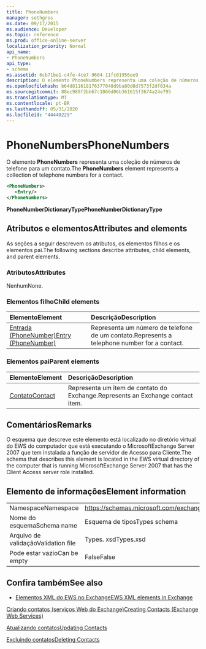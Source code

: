 ```yaml
---
title: PhoneNumbers
manager: sethgros
ms.date: 09/17/2015
ms.audience: Developer
ms.topic: reference
ms.prod: office-online-server
localization_priority: Normal
api_name:
- PhoneNumbers
api_type:
- schema
ms.assetid: 6cb71be1-c4fe-4ce7-9604-11fc01956ee9
description: O elemento PhoneNumbers representa uma coleção de números de telefone para um contato.
ms.openlocfilehash: b64d811618176377048d9ba80d8d7573f2df034a
ms.sourcegitcommit: 88ec988f2bb67c1866d06b361615f3674a24e795
ms.translationtype: MT
ms.contentlocale: pt-BR
ms.lasthandoff: 05/31/2020
ms.locfileid: "44440229"
---
```

# <a name="phonenumbers"></a><span data-ttu-id="9bbd1-103">PhoneNumbers</span><span class="sxs-lookup"><span data-stu-id="9bbd1-103">PhoneNumbers</span></span>

<span data-ttu-id="9bbd1-104">O elemento **PhoneNumbers** representa uma coleção de números de telefone para um contato.</span><span class="sxs-lookup"><span data-stu-id="9bbd1-104">The **PhoneNumbers** element represents a collection of telephone numbers for a contact.</span></span> 
  
```xml
<PhoneNumbers>
   <Entry/>
</PhoneNumbers>
```

 <span data-ttu-id="9bbd1-105">**PhoneNumberDictionaryType**</span><span class="sxs-lookup"><span data-stu-id="9bbd1-105">**PhoneNumberDictionaryType**</span></span>
## <a name="attributes-and-elements"></a><span data-ttu-id="9bbd1-106">Atributos e elementos</span><span class="sxs-lookup"><span data-stu-id="9bbd1-106">Attributes and elements</span></span>

<span data-ttu-id="9bbd1-107">As seções a seguir descrevem os atributos, os elementos filhos e os elementos pai.</span><span class="sxs-lookup"><span data-stu-id="9bbd1-107">The following sections describe attributes, child elements, and parent elements.</span></span>
  
### <a name="attributes"></a><span data-ttu-id="9bbd1-108">Atributos</span><span class="sxs-lookup"><span data-stu-id="9bbd1-108">Attributes</span></span>

<span data-ttu-id="9bbd1-109">Nenhum</span><span class="sxs-lookup"><span data-stu-id="9bbd1-109">None.</span></span>
  
### <a name="child-elements"></a><span data-ttu-id="9bbd1-110">Elementos filho</span><span class="sxs-lookup"><span data-stu-id="9bbd1-110">Child elements</span></span>

|<span data-ttu-id="9bbd1-111">**Elemento**</span><span class="sxs-lookup"><span data-stu-id="9bbd1-111">**Element**</span></span>|<span data-ttu-id="9bbd1-112">**Descrição**</span><span class="sxs-lookup"><span data-stu-id="9bbd1-112">**Description**</span></span>|
|:-----|:-----|
|[<span data-ttu-id="9bbd1-113">Entrada (PhoneNumber)</span><span class="sxs-lookup"><span data-stu-id="9bbd1-113">Entry (PhoneNumber)</span></span>](entry-phonenumber.md) <br/> |<span data-ttu-id="9bbd1-114">Representa um número de telefone de um contato.</span><span class="sxs-lookup"><span data-stu-id="9bbd1-114">Represents a telephone number for a contact.</span></span>  <br/> |
   
### <a name="parent-elements"></a><span data-ttu-id="9bbd1-115">Elementos pai</span><span class="sxs-lookup"><span data-stu-id="9bbd1-115">Parent elements</span></span>

|<span data-ttu-id="9bbd1-116">**Elemento**</span><span class="sxs-lookup"><span data-stu-id="9bbd1-116">**Element**</span></span>|<span data-ttu-id="9bbd1-117">**Descrição**</span><span class="sxs-lookup"><span data-stu-id="9bbd1-117">**Description**</span></span>|
|:-----|:-----|
|[<span data-ttu-id="9bbd1-118">Contato</span><span class="sxs-lookup"><span data-stu-id="9bbd1-118">Contact</span></span>](contact.md) <br/> |<span data-ttu-id="9bbd1-119">Representa um item de contato do Exchange.</span><span class="sxs-lookup"><span data-stu-id="9bbd1-119">Represents an Exchange contact item.</span></span>  <br/> |
   
## <a name="remarks"></a><span data-ttu-id="9bbd1-120">Comentários</span><span class="sxs-lookup"><span data-stu-id="9bbd1-120">Remarks</span></span>

<span data-ttu-id="9bbd1-121">O esquema que descreve este elemento está localizado no diretório virtual do EWS do computador que está executando o MicrosoftExchange Server 2007 que tem instalada a função de servidor de Acesso para Cliente.</span><span class="sxs-lookup"><span data-stu-id="9bbd1-121">The schema that describes this element is located in the EWS virtual directory of the computer that is running MicrosoftExchange Server 2007 that has the Client Access server role installed.</span></span>
  
## <a name="element-information"></a><span data-ttu-id="9bbd1-122">Elemento de informações</span><span class="sxs-lookup"><span data-stu-id="9bbd1-122">Element information</span></span>

|||
|:-----|:-----|
|<span data-ttu-id="9bbd1-123">Namespace</span><span class="sxs-lookup"><span data-stu-id="9bbd1-123">Namespace</span></span>  <br/> |https://schemas.microsoft.com/exchange/services/2006/types  <br/> |
|<span data-ttu-id="9bbd1-124">Nome do esquema</span><span class="sxs-lookup"><span data-stu-id="9bbd1-124">Schema name</span></span>  <br/> |<span data-ttu-id="9bbd1-125">Esquema de tipos</span><span class="sxs-lookup"><span data-stu-id="9bbd1-125">Types schema</span></span>  <br/> |
|<span data-ttu-id="9bbd1-126">Arquivo de validação</span><span class="sxs-lookup"><span data-stu-id="9bbd1-126">Validation file</span></span>  <br/> |<span data-ttu-id="9bbd1-127">Types. xsd</span><span class="sxs-lookup"><span data-stu-id="9bbd1-127">Types.xsd</span></span>  <br/> |
|<span data-ttu-id="9bbd1-128">Pode estar vazio</span><span class="sxs-lookup"><span data-stu-id="9bbd1-128">Can be empty</span></span>  <br/> |<span data-ttu-id="9bbd1-129">False</span><span class="sxs-lookup"><span data-stu-id="9bbd1-129">False</span></span>  <br/> |
   
## <a name="see-also"></a><span data-ttu-id="9bbd1-130">Confira também</span><span class="sxs-lookup"><span data-stu-id="9bbd1-130">See also</span></span>



- [<span data-ttu-id="9bbd1-131">Elementos XML do EWS no Exchange</span><span class="sxs-lookup"><span data-stu-id="9bbd1-131">EWS XML elements in Exchange</span></span>](ews-xml-elements-in-exchange.md)


[<span data-ttu-id="9bbd1-132">Criando contatos (serviços Web do Exchange)</span><span class="sxs-lookup"><span data-stu-id="9bbd1-132">Creating Contacts (Exchange Web Services)</span></span>](https://msdn.microsoft.com/library/4845917e-70d1-481c-bbd7-011ec6571789%28Office.15%29.aspx)
  
[<span data-ttu-id="9bbd1-133">Atualizando contatos</span><span class="sxs-lookup"><span data-stu-id="9bbd1-133">Updating Contacts</span></span>](https://msdn.microsoft.com/library/9a865953-b94a-4229-b632-2dee433314be%28Office.15%29.aspx)
  
[<span data-ttu-id="9bbd1-134">Excluindo contatos</span><span class="sxs-lookup"><span data-stu-id="9bbd1-134">Deleting Contacts</span></span>](https://msdn.microsoft.com/library/fcc3dc84-cd3e-455e-a1a7-ae6921c9b588%28Office.15%29.aspx)

